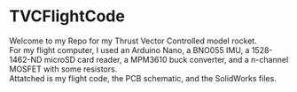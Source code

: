 # TVCFlightCode

Welcome to my Repo for my Thrust Vector Controlled model rocket.\
For my flight computer, I used an Arduino Nano, a BNO055 IMU, a 1528-1462-ND microSD card reader, a MPM3610 buck converter, and a n-channel MOSFET with some resistors.\
Attatched is my flight code, the PCB schematic, and the SolidWorks files.
